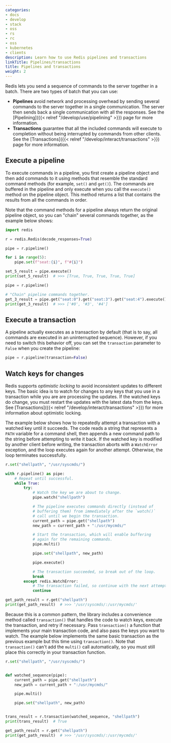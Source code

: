 ```yaml
---
categories:
- docs
- develop
- stack
- oss
- rs
- rc
- oss
- kubernetes
- clients
description: Learn how to use Redis pipelines and transactions
linkTitle: Pipelines/transactions
title: Pipelines and transactions
weight: 2
---
```


Redis lets you send a sequence of commands to the server together in a batch.
There are two types of batch that you can use:

-   **Pipelines** avoid network and processing overhead by sending several commands
    to the server together in a single communication. The server then sends back
    a single communication with all the responses. See the
    [Pipelining]({{< relref "/develop/use/pipelining" >}}) page for more
    information.
-   **Transactions** guarantee that all the included commands will execute
    to completion without being interrupted by commands from other clients.
    See the [Transactions]({{< relref "/develop/interact/transactions" >}})
    page for more information.

## Execute a pipeline

To execute commands in a pipeline, you first create a pipeline object
and then add commands to it using methods that resemble the standard
command methods (for example, `set()` and `get()`). The commands are
buffered in the pipeline and only execute when you call the `execute()`
method on the pipeline object. This method returns a list that contains
the results from all the commands in order.

Note that the command methods for a pipeline always return the original
pipeline object, so you can "chain" several commands together, as the
example below shows:

<!-- Tested examples will replace the inline ones when they are approved. -->
<!--
{{< clients-example pipe_trans_tutorial basic_pipe Python >}}
{{< /clients-example >}}
-->
```python
import redis

r = redis.Redis(decode_responses=True)

pipe = r.pipeline()

for i in range(5):
    pipe.set(f"seat:{i}", f"#{i}")

set_5_result = pipe.execute()
print(set_5_result)  # >>> [True, True, True, True, True]

pipe = r.pipeline()

# "Chain" pipeline commands together.
get_3_result = pipe.get("seat:0").get("seat:3").get("seat:4").execute()
print(get_3_result)  # >>> ['#0', '#3', '#4']
```

## Execute a transaction

A pipeline actually executes as a transaction by default (that is to say,
all commands are executed in an uninterrupted sequence). However, if you
need to switch this behavior off, you can set the `transaction` parameter
to `False` when you create the pipeline:

```python
pipe = r.pipeline(transaction=False)
```

## Watch keys for changes

Redis supports *optimistic locking* to avoid inconsistent updates
to different keys. The basic idea is to watch for changes to any
keys that you use in a transaction while you are are processing the
updates. If the watched keys do change, you must restart the updates
with the latest data from the keys. See
[Transactions]({{< relref "/develop/interact/transactions" >}})
for more information about optimistic locking.

The example below shows how to repeatedly attempt a transaction with a watched
key until it succeeds. The code reads a string
that represents a `PATH` variable for a command shell, then appends a new
command path to the string before attempting to write it back. If the watched
key is modified by another client before writing, the transaction aborts
with a `WatchError` exception, and the loop executes again for another attempt.
Otherwise, the loop terminates successfully.

<!--
{{< clients-example pipe_trans_tutorial trans_watch Python >}}
{{< /clients-example >}}
-->
```python
r.set("shellpath", "/usr/syscmds/")

with r.pipeline() as pipe:
    # Repeat until successful.
    while True:
        try:
            # Watch the key we are about to change.
            pipe.watch("shellpath")

            # The pipeline executes commands directly (instead of
            # buffering them) from immediately after the `watch()`
            # call until we begin the transaction.
            current_path = pipe.get("shellpath")
            new_path = current_path + ":/usr/mycmds/"

            # Start the transaction, which will enable buffering
            # again for the remaining commands.
            pipe.multi()

            pipe.set("shellpath", new_path)

            pipe.execute()

            # The transaction succeeded, so break out of the loop.
            break
        except redis.WatchError:
            # The transaction failed, so continue with the next attempt.
            continue

get_path_result = r.get("shellpath")
print(get_path_result)  # >>> '/usr/syscmds/:/usr/mycmds/'
```

Because this is a common pattern, the library includes a convenience
method called `transaction()` that handles the code to watch keys,
execute the transaction, and retry if necessary. Pass
`transaction()` a function that implements your main transaction code,
and also pass the keys you want to watch. The example below implements
the same basic transaction as the previous example but this time
using `transaction()`. Note that `transaction()` can't add the `multi()`
call automatically, so you must still place this correctly in your
transaction function.

<!--
{{< clients-example pipe_trans_tutorial watch_conv_method Python >}}
{{< /clients-example >}}
*-->
```python
r.set("shellpath", "/usr/syscmds/")


def watched_sequence(pipe):
    current_path = pipe.get("shellpath")
    new_path = current_path + ":/usr/mycmds/"

    pipe.multi()

    pipe.set("shellpath", new_path)


trans_result = r.transaction(watched_sequence, "shellpath")
print(trans_result)  # True

get_path_result = r.get("shellpath")
print(get_path_result)  # >>> '/usr/syscmds/:/usr/mycmds/'
```
